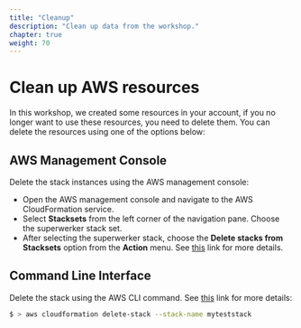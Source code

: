 ```yaml
---
title: "Cleanup"
description: "Clean up data from the workshop."
chapter: true
weight: 70
---
```


# Clean up AWS resources

In this workshop, we created some resources in your account, if you no longer want to use these resources, you need to delete them. You can delete the resources using one of the options below:

## AWS Management Console

Delete the stack instances using the AWS management console:

- Open the AWS management console and navigate to the AWS CloudFormation service.
- Select **Stacksets** from the left corner of the navigation pane. Choose the superwerker stack set.
- After selecting the superwerker stack, choose the **Delete stacks from Stacksets** option from the **Action** menu. See [this](https://docs.aws.amazon.com/AWSCloudFormation/latest/UserGuide/stackinstances-delete.html#stackinstances-delete-console) link for more details.

## Command Line Interface

Delete the stack using the AWS CLI command. See [this](https://docs.aws.amazon.com/AWSCloudFormation/latest/UserGuide/stackinstances-delete.html#stackinstances-delete-cli) link for more details:

```bash
$ > aws cloudformation delete-stack --stack-name myteststack
```
